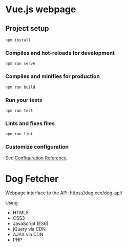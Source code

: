 # Vue.js webpage

## Project setup
```
npm install
```

### Compiles and hot-reloads for development
```
npm run serve
```

### Compiles and minifies for production
```
npm run build
```

### Run your tests
```
npm run test
```

### Lints and fixes files
```
npm run lint
```

### Customize configuration
See [Configuration Reference](https://cli.vuejs.org/config/).

# Dog Fetcher
Webpage interface to the API: https://dog.ceo/dog-api/

Using:
- HTML5
- CSS3
- JavaScript (ES6)
- jQuery via CDN
- AJAX via CDN
- PHP
